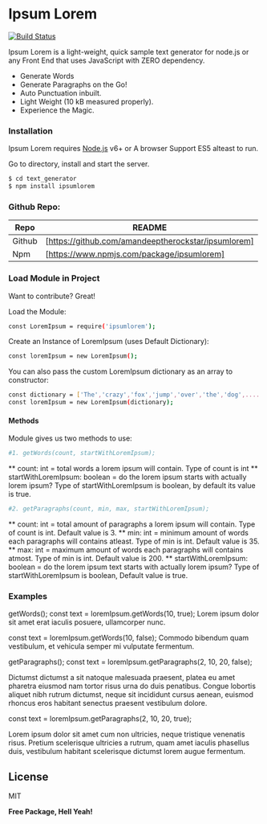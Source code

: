 # Ipsum Lorem

[![Build Status](https://travis-ci.org/joemccann/dillinger.svg?branch=master)](https://www.twitter.com/amandeepkochhar)

Ipsum Lorem is a light-weight, quick sample text generator for node.js or any Front End that uses JavaScript with ZERO dependency.

  - Generate Words
  - Generate Paragraphs on the Go!
  - Auto Punctuation inbuilt.
  - Light Weight (10 kB measured properly).
  - Experience the Magic.

### Installation

Ipsum Lorem requires [Node.js](https://nodejs.org/) v6+ or A browser Support ES5 alteast to run.

Go to directory, install and start the server.

```sh
$ cd text_generator
$ npm install ipsumlorem
```

### Github Repo:
| Repo | README |
| ------ | ------ |
| Github | [https://github.com/amandeeptherockstar/ipsumlorem] |
| Npm | [https://www.npmjs.com/package/ipsumlorem] |


### Load Module in Project

Want to contribute? Great!

Load the Module:
```sh
const LoremIpsum = require('ipsumlorem');
```

Create an Instance of LoremIpsum (uses Default Dictionary):
```sh
const loremIpsum = new LoremIpsum();
```

You can also pass the custom LoremIpsum dictionary as an array to constructor:
```sh
const dictionary = ['The','crazy','fox','jump','over','the','dog',...........];
const loremIpsum = new LoremIpsum(dictionary);
```
#### Methods
Module gives us two methods to use:
```sh
#1. getWords(count, startWithLoremIpsum);
```
** count: int = total words a lorem ipsum will contain. Type of count is int
** startWithLoremIpsum: boolean = do the lorem ipsum starts with actually lorem ipsum? Type of startWithLoremIpsum is boolean, by default its value is true.

```sh
#2. getParagraphs(count, min, max, startWithLoremIpsum);
```
** count: int = total amount of paragraphs a lorem ipsum will contain. Type of count is int. Default value is 3.
** min: int = minimum amount of words each paragraphs will contains atleast. Type of min is int. Default value is 35.
** max: int = maximum amount of words each paragraphs will contains atmost. Type of min is int. Default value is 200.
** startWithLoremIpsum: boolean = do the lorem ipsum text starts with actually lorem ipsum? Type of startWithLoremIpsum is boolean, Default value is true.

### Examples
getWords();
const text = loremIpsum.getWords(10, true);
Lorem ipsum dolor sit amet erat iaculis posuere, ullamcorper nunc.

const text = loremIpsum.getWords(10, false);
Commodo bibendum quam vestibulum, et vehicula semper mi vulputate fermentum.

getParagraphs();
const text = loremIpsum.getParagraphs(2, 10, 20, false);

Dictumst dictumst a sit natoque malesuada praesent, platea eu amet pharetra eiusmod nam tortor risus urna do duis penatibus.
Congue lobortis aliquet nibh rutrum dictumst, neque sit incididunt cursus aenean, euismod rhoncus eros habitant senectus praesent vestibulum dolore.

const text = loremIpsum.getParagraphs(2, 10, 20, true);

Lorem ipsum dolor sit amet cum non ultricies, neque tristique venenatis risus.
Pretium scelerisque ultricies a rutrum, quam amet iaculis phasellus duis, vestibulum habitant scelerisque dictumst lorem augue fermentum.

License
----

MIT


**Free Package, Hell Yeah!**
